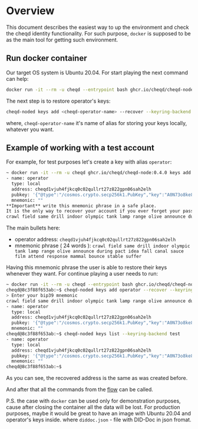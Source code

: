 # Overview

This document describes the easiest way to up the environment and check the cheqd identity functionality.
For such purpose, `docker` is supposed to be as the main tool for getting such environment.

## Run docker container

Our target OS system is Ubuntu 20.04. For start playing the next command can help:

```bash
docker run -it --rm -u cheqd --entrypoint bash ghcr.io/cheqd/cheqd-node:0.4.0
```

The next step is to restore operator's keys:

```bash
cheqd-noded keys add <cheqd-operator-name> --recover --keyring-backend test
```

where, `cheqd-operator-name` it's name of alias for storing your keys locally, whatever you want.

## Example of working with a test account

For example, for test purposes let's create a key with alias `operator`:

```bash
~ docker run -it --rm -u cheqd ghcr.io/cheqd/cheqd-node:0.4.0 keys add operator --keyring-backend test
- name: operator
  type: local
  address: cheqd1vjuh4fjkcq0c02qullrt27z822gpn06sah2elh
  pubkey: '{"@type":"/cosmos.crypto.secp256k1.PubKey","key":"A0N73o8ke8bp/7c7PgsRjHGddjHvk0USHwq+RDzwwE0t"}'
  mnemonic: ""
**Important** write this mnemonic phrase in a safe place.
It is the only way to recover your account if you ever forget your password.
crawl field same drill indoor olympic tank lamp range olive announce during pact idea fall canal sauce film attend response mammal bounce stable suffer
```

The main bullets here:

* operator address: `cheqd1vjuh4fjkcq0c02qullrt27z822gpn06sah2elh`
* mnemonic phrase ( 24 words ): `crawl field same drill indoor olympic tank lamp range olive announce during pact idea fall canal sauce film attend response mammal bounce stable suffer`

Having this mnemonic phrase the user is able to restore their keys whenever they want. For continue playing a user needs to run:

```bash
~ docker run -it --rm -u cheqd --entrypoint bash ghcr.io/cheqd/cheqd-node:0.4.0
cheqd@8c3f88f653ab:~$ cheqd-noded keys add operator --recover --keyring-backend test
> Enter your bip39 mnemonic
crawl field same drill indoor olympic tank lamp range olive announce during pact idea fall canal sauce film attend response mammal bounce stable suffer
- name: operator
  type: local
  address: cheqd1vjuh4fjkcq0c02qullrt27z822gpn06sah2elh
  pubkey: '{"@type":"/cosmos.crypto.secp256k1.PubKey","key":"A0N73o8ke8bp/7c7PgsRjHGddjHvk0USHwq+RDzwwE0t"}'
  mnemonic: ""
cheqd@8c3f88f653ab:~$ cheqd-noded keys list --keyring-backend test
- name: operator
  type: local
  address: cheqd1vjuh4fjkcq0c02qullrt27z822gpn06sah2elh
  pubkey: '{"@type":"/cosmos.crypto.secp256k1.PubKey","key":"A0N73o8ke8bp/7c7PgsRjHGddjHvk0USHwq+RDzwwE0t"}'
  mnemonic: ""
cheqd@8c3f88f653ab:~$
```

As you can see, the recovered address is the same as was created before.

And after that all the commands from the [flow](https://github.com/cheqd/cheqd-node/blob/4b36c0a5f767b7d4fb91341bc732d54471702dac/docs/cheqd-cli/cheqd-cli-identity.md#demo-flow-for-sending-did-to-the-testnet) can be called.

P.S. the case with `docker` can be used only for demonstration purposes, cause after closing the container all the data will be lost. For production purposes, maybe it would be great to have an image with Ubuntu 20.04 and operator's keys inside. where `diddoc.json` - file with DID-Doc in json fromat.
